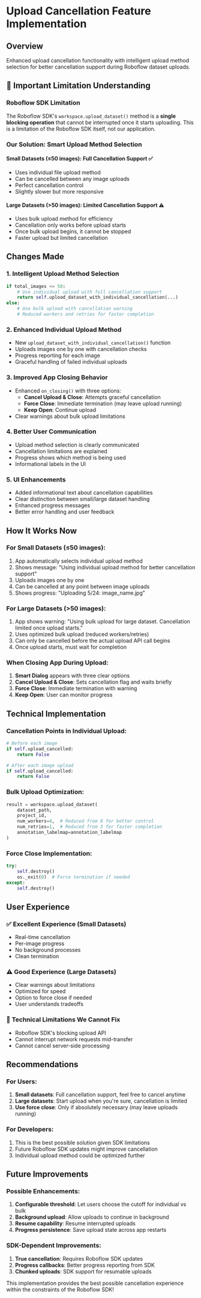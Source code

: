 # Upload Cancellation Feature Implementation

## Overview
Enhanced upload cancellation functionality with intelligent upload method selection for better cancellation support during Roboflow dataset uploads.

## 🚨 **Important Limitation Understanding**

### **Roboflow SDK Limitation**
The Roboflow SDK's `workspace.upload_dataset()` method is a **single blocking operation** that cannot be interrupted once it starts uploading. This is a limitation of the Roboflow SDK itself, not our application.

### **Our Solution: Smart Upload Method Selection**

#### **Small Datasets (≤50 images): Full Cancellation Support** ✅
- Uses individual file upload method
- Can be cancelled between any image uploads
- Perfect cancellation control
- Slightly slower but more responsive

#### **Large Datasets (>50 images): Limited Cancellation Support** ⚠️
- Uses bulk upload method for efficiency
- Cancellation only works before upload starts
- Once bulk upload begins, it cannot be stopped
- Faster upload but limited cancellation

## Changes Made

### 1. **Intelligent Upload Method Selection**
```python
if total_images <= 50:
    # Use individual upload with full cancellation support
    return self.upload_dataset_with_individual_cancellation(...)
else:
    # Use bulk upload with cancellation warning
    # Reduced workers and retries for faster completion
```

### 2. **Enhanced Individual Upload Method**
- New `upload_dataset_with_individual_cancellation()` function
- Uploads images one by one with cancellation checks
- Progress reporting for each image
- Graceful handling of failed individual uploads

### 3. **Improved App Closing Behavior**
- Enhanced `on_closing()` with three options:
  - **Cancel Upload & Close**: Attempts graceful cancellation
  - **Force Close**: Immediate termination (may leave upload running)
  - **Keep Open**: Continue upload
- Clear warnings about bulk upload limitations

### 4. **Better User Communication**
- Upload method selection is clearly communicated
- Cancellation limitations are explained
- Progress shows which method is being used
- Informational labels in the UI

### 5. **UI Enhancements**
- Added informational text about cancellation capabilities
- Clear distinction between small/large dataset handling
- Enhanced progress messages
- Better error handling and user feedback

## How It Works Now

### **For Small Datasets (≤50 images):**
1. App automatically selects individual upload method
2. Shows message: "Using individual upload method for better cancellation support"
3. Uploads images one by one
4. Can be cancelled at any point between image uploads
5. Shows progress: "Uploading 5/24: image_name.jpg"

### **For Large Datasets (>50 images):**
1. App shows warning: "Using bulk upload for large dataset. Cancellation limited once upload starts."
2. Uses optimized bulk upload (reduced workers/retries)
3. Can only be cancelled before the actual upload API call begins
4. Once upload starts, must wait for completion

### **When Closing App During Upload:**
1. **Smart Dialog** appears with three clear options
2. **Cancel Upload & Close**: Sets cancellation flag and waits briefly
3. **Force Close**: Immediate termination with warning
4. **Keep Open**: User can monitor progress

## Technical Implementation

### **Cancellation Points in Individual Upload:**
```python
# Before each image
if self.upload_cancelled:
    return False

# After each image upload
if self.upload_cancelled:
    return False
```

### **Bulk Upload Optimization:**
```python
result = workspace.upload_dataset(
    dataset_path,
    project_id,
    num_workers=4,  # Reduced from 8 for better control
    num_retries=1,  # Reduced from 3 for faster completion
    annotation_labelmap=annotation_labelmap
)
```

### **Force Close Implementation:**
```python
try:
    self.destroy()
    os._exit(0)  # Force termination if needed
except:
    self.destroy()
```

## User Experience

### ✅ **Excellent Experience (Small Datasets)**
- Real-time cancellation
- Per-image progress
- No background processes
- Clean termination

### ⚠️ **Good Experience (Large Datasets)**
- Clear warnings about limitations
- Optimized for speed
- Option to force close if needed
- User understands tradeoffs

### 🔧 **Technical Limitations We Cannot Fix**
- Roboflow SDK's blocking upload API
- Cannot interrupt network requests mid-transfer
- Cannot cancel server-side processing

## Recommendations

### **For Users:**
1. **Small datasets**: Full cancellation support, feel free to cancel anytime
2. **Large datasets**: Start upload when you're sure, cancellation is limited
3. **Use force close**: Only if absolutely necessary (may leave uploads running)

### **For Developers:**
1. This is the best possible solution given SDK limitations
2. Future Roboflow SDK updates might improve cancellation
3. Individual upload method could be optimized further

## Future Improvements

### **Possible Enhancements:**
1. **Configurable threshold**: Let users choose the cutoff for individual vs bulk
2. **Background upload**: Allow uploads to continue in background
3. **Resume capability**: Resume interrupted uploads
4. **Progress persistence**: Save upload state across app restarts

### **SDK-Dependent Improvements:**
1. **True cancellation**: Requires Roboflow SDK updates
2. **Progress callbacks**: Better progress reporting from SDK
3. **Chunked uploads**: SDK support for resumable uploads

This implementation provides the best possible cancellation experience within the constraints of the Roboflow SDK!
